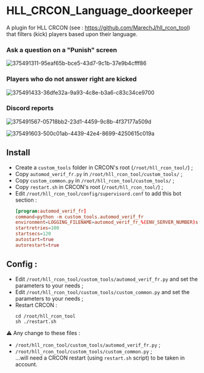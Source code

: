 # HLL_CRCON_Language_doorkeeper

A plugin for HLL CRCON (see : https://github.com/MarechJ/hll_rcon_tool)
that filters (kick) players based upon their language.

### Ask a question on a "Punish" screen 
![375491311-95eaf65b-bce5-43d7-9c1b-37e9b4cfff86](https://github.com/user-attachments/assets/5ff37c39-f1e7-4330-b697-5adbb4f69d16)

### Players who do not answer right are kicked
![375491433-36dfe32a-9a93-4c8e-b3a6-c83c34ce9700](https://github.com/user-attachments/assets/335cd921-819d-494f-914e-169cae085337)

### Discord reports
![375491567-05718bb2-23d1-4459-9c8b-4f37177a509d](https://github.com/user-attachments/assets/4208f365-2e74-4052-9af7-d2579710c331)

![375491603-500c01ab-4439-42e4-8699-4250615c019a](https://github.com/user-attachments/assets/7b300e13-4bc5-47a4-a7bb-7d4daa932c38)

## Install
- Create a `custom_tools` folder in CRCON's root (`/root/hll_rcon_tool/`) ;
- Copy `automod_verif_fr.py` in `/root/hll_rcon_tool/custom_tools/` ;
- Copy `custom_common.py` in `/root/hll_rcon_tool/custom_tools/` ;
- Copy `restart.sh` in CRCON's root (`/root/hll_rcon_tool/`) ;
- Edit `/root/hll_rcon_tool/config/supervisord.conf` to add this bot section : 
  ```conf
  [program:automod_verif_fr]
  command=python -m custom_tools.automod_verif_fr
  environment=LOGGING_FILENAME=automod_verif_fr_%(ENV_SERVER_NUMBER)s.log
  startretries=100
  startsecs=120
  autostart=true
  autorestart=true
  ```

## Config :
- Edit `/root/hll_rcon_tool/custom_tools/automod_verif_fr.py` and set the parameters to your needs ;
- Edit `/root/hll_rcon_tool/custom_tools/custom_common.py` and set the parameters to your needs ;
- Restart CRCON :
  ```shell
  cd /root/hll_rcon_tool
  sh ./restart.sh
  ```
⚠️ Any change to these files :
- `/root/hll_rcon_tool/custom_tools/automod_verif_fr.py` ;
- `/root/hll_rcon_tool/custom_tools/custom_common.py` ;  
...will need a CRCON restart (using `restart.sh` script) to be taken in account.

